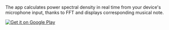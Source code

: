 The app calculates power spectral density in real time from your device's microphone input, thanks to FFT and displays corresponding musical note.

<a href='https://play.google.com/store/apps/details?id=es.resultados.fft&utm_source=global_co&utm_medium=prtnr&utm_content=Mar2515&utm_campaign=PartBadge&pcampaignid=MKT-Other-global-all-co-prtnr-py-PartBadge-Mar2515-1'><img alt='Get it on Google Play' src='https://play.google.com/intl/en_us/badges/images/badge_new.png'/></a>

